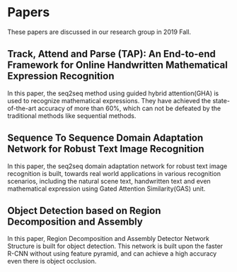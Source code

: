 # Papers
These papers are discussed in our research group in 2019 Fall.

## Track, Attend and Parse (TAP): An End-to-end Framework for Online Handwritten Mathematical Expression Recognition
In this paper, the seq2seq method using guided hybrid attention(GHA) is used to recognize mathematical expressions. They have achieved the state-of-the-art accuracy of more than 60%, which can not be defeated by the traditional methods like sequential methods.

## Sequence To Sequence Domain Adaptation Network for Robust Text Image Recognition
In this paper, the seq2seq domain adaptation network for robust text image recognition is built, towards 
real world applications in various recognition scenarios, including the natural scene text, handwritten text 
and even mathematical expression using Gated Attention Similarity(GAS) unit.

## Object Detection based on Region Decomposition and Assembly
In this paper, Region Decomposition and Assembly Detector Network Structure is built for object detection. This 
network is built upon the faster R-CNN without using feature pyramid, and can achieve a high accuracy even there is object occlusion.

